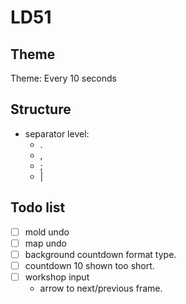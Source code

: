 ﻿# LD51

## Theme

Theme: Every 10 seconds

## Structure

- separator level:
    - .
    - ,
    - ;
    - |

## Todo list

-[ ] mold undo
-[ ] map undo
-[ ] background countdown format type.
-[ ] countdown 10 shown too short.
-[ ] workshop input
  - arrow to next/previous frame.